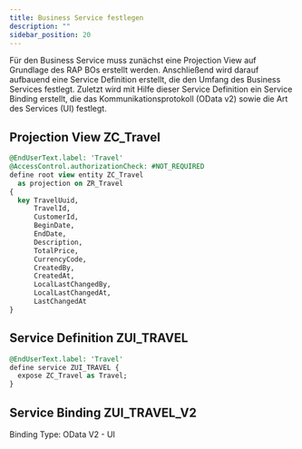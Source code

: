 ```yaml
---
title: Business Service festlegen
description: ""
sidebar_position: 20
---
```


Für den Business Service muss zunächst eine Projection View auf Grundlage des RAP BOs erstellt werden. Anschließend wird darauf aufbauend eine Service Definition erstellt, die den Umfang des Business Services festlegt. Zuletzt wird mit Hilfe dieser Service Definition ein Service Binding erstellt, die das Kommunikationsprotokoll (OData v2) sowie die Art des Services (UI) festlegt.

## Projection View ZC_Travel

```sql
@EndUserText.label: 'Travel'
@AccessControl.authorizationCheck: #NOT_REQUIRED
define root view entity ZC_Travel
  as projection on ZR_Travel
{
  key TravelUuid,
      TravelId,
      CustomerId,
      BeginDate,
      EndDate,
      Description,
      TotalPrice,
      CurrencyCode,
      CreatedBy,
      CreatedAt,
      LocalLastChangedBy,
      LocalLastChangedAt,
      LastChangedAt
}
```

## Service Definition ZUI_TRAVEL

```sql
@EndUserText.label: 'Travel'
define service ZUI_TRAVEL {
  expose ZC_Travel as Travel;
}
```

## Service Binding ZUI_TRAVEL_V2

Binding Type: OData V2 - UI
